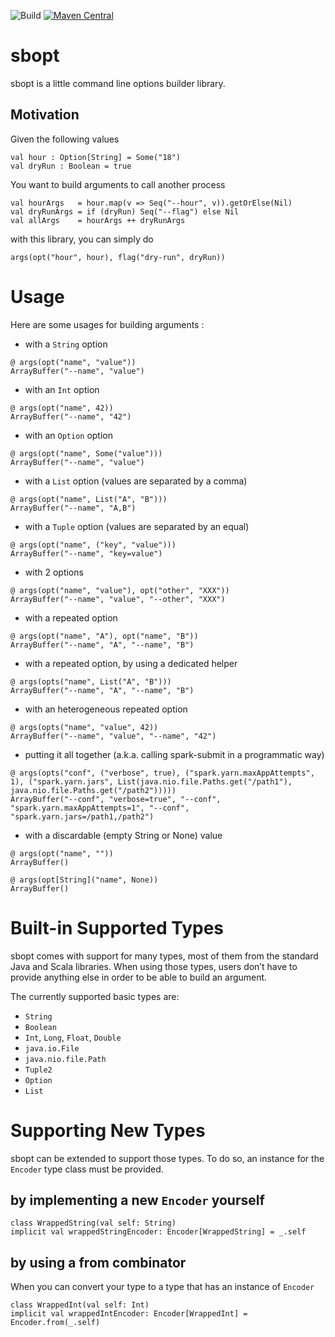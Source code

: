 ![Build](https://github.com/YannMoisan/sbopt/actions/workflows/build.yml/badge.svg)
[![Maven Central](https://maven-badges.herokuapp.com/maven-central/com.yannmoisan/sbopt_2.12/badge.svg)](https://maven-badges.herokuapp.com/maven-central/com.yannmoisan/sbopt_2.12)

# sbopt

sbopt is a little command line options builder library.

## Motivation

Given the following values 

```
val hour : Option[String] = Some("18")
val dryRun : Boolean = true
```

You want to build arguments to call another process

```
val hourArgs   = hour.map(v => Seq("--hour", v)).getOrElse(Nil)
val dryRunArgs = if (dryRun) Seq("--flag") else Nil
val allArgs    = hourArgs ++ dryRunArgs
```

with this library, you can simply do

```
args(opt("hour", hour), flag("dry-run", dryRun))
```

# Usage

Here are some usages for building arguments :

- with a `String` option

```
@ args(opt("name", "value"))
ArrayBuffer("--name", "value")
```

- with an `Int` option

```
@ args(opt("name", 42))
ArrayBuffer("--name", "42")
```

- with an `Option` option

```
@ args(opt("name", Some("value")))
ArrayBuffer("--name", "value")
```

- with a `List` option (values are separated by a comma)

```
@ args(opt("name", List("A", "B")))
ArrayBuffer("--name", "A,B")
```

- with a `Tuple` option (values are separated by an equal)

```
@ args(opt("name", ("key", "value")))
ArrayBuffer("--name", "key=value")
```

- with 2 options

```
@ args(opt("name", "value"), opt("other", "XXX"))
ArrayBuffer("--name", "value", "--other", "XXX")
```

- with a repeated option

```
@ args(opt("name", "A"), opt("name", "B"))
ArrayBuffer("--name", "A", "--name", "B")
```

- with a repeated option, by using a dedicated helper

```
@ args(opts("name", List("A", "B")))
ArrayBuffer("--name", "A", "--name", "B")
```

- with an heterogeneous repeated option

```
@ args(opts("name", "value", 42))
ArrayBuffer("--name", "value", "--name", "42")
```

- putting it all together (a.k.a. calling spark-submit in a programmatic way)

```
@ args(opts("conf", ("verbose", true), ("spark.yarn.maxAppAttempts", 1), ("spark.yarn.jars", List(java.nio.file.Paths.get("/path1"), java.nio.file.Paths.get("/path2")))))
ArrayBuffer("--conf", "verbose=true", "--conf", "spark.yarn.maxAppAttempts=1", "--conf", "spark.yarn.jars=/path1,/path2")
```

- with a discardable (empty String or None) value

```
@ args(opt("name", ""))
ArrayBuffer()

@ args(opt[String]("name", None))
ArrayBuffer()
```

# Built-in Supported Types

sbopt comes with support for many types, most of them from the standard Java and Scala libraries. When using those types, users don’t have to provide anything else in order to be able to build an argument.

The currently supported basic types are:

- `String`
- `Boolean`
- `Int`, `Long`, `Float`, `Double`
- `java.io.File`
- `java.nio.file.Path`
- `Tuple2`
- `Option`
- `List`

# Supporting New Types

sbopt can be extended to support those types. To do so, an instance for the `Encoder` type class must be provided. 

## by implementing a new `Encoder` yourself

```
class WrappedString(val self: String)
implicit val wrappedStringEncoder: Encoder[WrappedString] = _.self
```

## by using a from combinator

When you can convert your type to a type that has an instance of `Encoder`

```
class WrappedInt(val self: Int)
implicit val wrappedIntEncoder: Encoder[WrappedInt] = Encoder.from(_.self)
```
